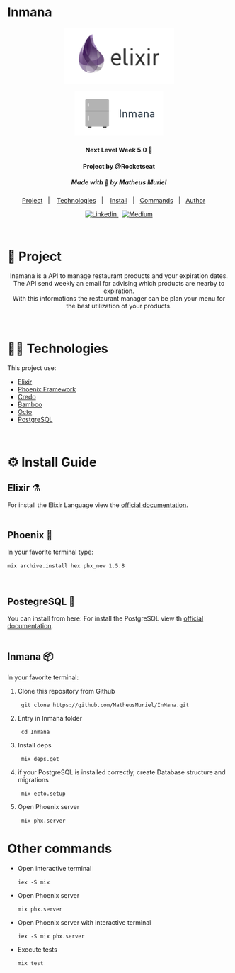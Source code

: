 # Inmana

<p align="center">
  <img src="./git-docs/elixir_logo.svg" width="250"/>
</p>

<p align="center">
  <img src="./git-docs/inmana_logo.png" width="200"/>
</p>

<h4 align="center">Next Level Week 5.0 🚀</h4>
<h4 align="center">Project by @Rocketseat</h4>
<h5 align="center">Made with 💜 by Matheus Muriel</h4>

<p align="center">
  <a href="#project">Project</a>&nbsp;&nbsp;&nbsp;|&nbsp;&nbsp;&nbsp;
  <a href="#techs">Technologies</a>&nbsp;&nbsp;&nbsp;|&nbsp;&nbsp;&nbsp;
  <a href="#install">Install</a>&nbsp;&nbsp;&nbsp;|&nbsp;&nbsp;
  <a href="#commands">Commands</a>&nbsp;&nbsp;&nbsp;|&nbsp;&nbsp;
  <a href="#author">Author</a>&nbsp;&nbsp;&nbsp;&nbsp;&nbsp;&nbsp;
</p>

<p align="center">
  <a href="https://www.linkedin.com/in/matheusmuriel/">
    <img alt="Linkedin" src="https://img.shields.io/badge/LinkedIn-1781EB?style=for-the-badge&logo=linkedin&logoColor=fff&labelColor=1781EB)%5D">
  </a>
  &nbsp;
  <a href="https://matheusmuriel.medium.com/">
    <img alt="Medium" src="https://img.shields.io/badge/Medium-12100E?style=for-the-badge&logo=medium&logoColor=white">
  </a>
</p>
<br>

<a id="project"></a>

# 📝 Project

<p align="center">
  Inamana is a API to manage restaurant products and your expiration dates.
  <br>
  The API send weekly an email for advising which products are nearby to expiration.
  <br>
  With this informations the restaurant manager can be plan your menu for the best utilization of your products.
</p>
<br>

<a id="techs"></a>

# 👨‍💻 Technologies

This project use:

- [Elixir](https://elixir-lang.org/)
- [Phoenix Framework](https://www.phoenixframework.org/)
- [Credo](https://github.com/rrrene/credo)
- [Bamboo](https://github.com/thoughtbot/bamboo)
- [Octo](https://github.com/elixir-ecto/ecto)
- [PostgreSQL](https://www.postgresql.org/)
<br>

<a id="install"></a>

# ⚙️ Install Guide  

## Elixir ⚗️
For install the Elixir Language view the [official documentation](https://elixir-lang.org/install.html).
<br><br>

## Phoenix 🦅
In your favorite terminal type:

    mix archive.install hex phx_new 1.5.8
<br>

## PostegreSQL 🐘

You can install from here:
For install the PostgreSQL view th [official documentation](https://www.postgresql.org/download/).
<br><br>

## Inmana 📦
In your favorite terminal: 

  1. Clone this repository from Github

          git clone https://github.com/MatheusMuriel/InMana.git

  2. Entry in Inmana folder

          cd Inmana

  3. Install deps

          mix deps.get

  4. if your PostgreSQL is installed correctly, create Database structure and migrations

          mix ecto.setup
  
  5. Open Phoenix server
  
          mix phx.server


<a id="commands"></a>

# Other commands
- Open interactive terminal

      iex -S mix

- Open Phoenix server

      mix phx.server

- Open Phoenix server with interactive terminal

      iex -S mix phx.server

- Execute tests

      mix test

